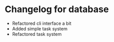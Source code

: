 # Changelog for database

* Refactored cli interface a bit
* Added simple task system
* Refactored task system
